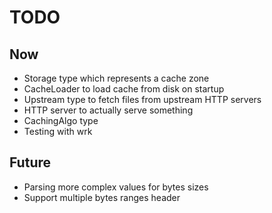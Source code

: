 # TODO

## Now

* Storage type which represents a cache zone
* CacheLoader to load cache from disk on startup
* Upstream type to fetch files from upstream HTTP servers
* HTTP server to actually serve something
* CachingAlgo type
* Testing with wrk

## Future
* Parsing more complex values for bytes sizes
* Support multiple bytes ranges header
